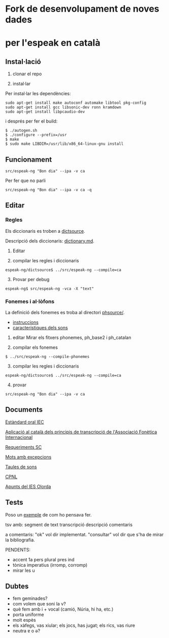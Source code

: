 # Fork de desenvolupament de noves dades 
# per l'espeak en català

## Instal·lació
1) clonar el repo

2) instal·lar

Per instal·lar les dependències:
```
sudo apt-get install make autoconf automake libtool pkg-config
sudo apt-get install gcc libsonic-dev ronn kramdown
sudo apt-get install libpcaudio-dev
```

i després per fer el build:
```
$ ./autogen.sh 
$ ./configure --prefix=/usr
$ make
$ sudo make LIBDIR=/usr/lib/x86_64-linux-gnu install
``` 

## Funcionament
```
src/espeak-ng "Bon dia" --ipa -v ca
```

Per fer que no parli
```
src/espeak-ng "Bon dia" --ipa -v ca -q
```

## Editar
### Regles
Els diccionaris es troben a [dictsource](https://github.com/projecte-aina/espeak-ng/tree/master/dictsource).

Descripció dels diccionaris: [dictionary.md](https://github.com/espeak-ng/espeak-ng/blob/master/docs/dictionary.md).

1) Editar

2) compilar les regles i diccionaris
```
espeak-ng/dictsource$ ../src/espeak-ng --compile=ca
```

3) Provar per debug
```
espeak-ng$ src/espeak-ng -vca -X "text"
```

### Fonemes i al·lòfons
La definició dels fonemes es troba al directori [phsource/](https://github.com/projecte-aina/espeak-ng/tree/dev-ca/phsource).


- [instruccions](https://github.com/projecte-aina/espeak-ng/blob/dev-ca/docs/phontab.md#phoneme-definitions)
- [característiques dels sons](https://github.com/projecte-aina/espeak-ng/blob/dev-ca/docs/phonemes.md#consonants)


1) editar
Mirar els fitxers phonemes, ph_base2 i ph_catalan

2) compilar els fonemes
```
$ ../src/espeak-ng --compile-phonemes
```

3) compilar les regles i diccionaris
```
espeak-ng/dictsource$ ../src/espeak-ng --compile=ca
```

4) provar
```
src/espeak-ng "Bon dia" --ipa -v ca
```
## Documents
[Estàndard oral IEC](https://publicacions.iec.cat/repository/pdf/00000039/00000072.pdf)

[Aplicació al català dels principis de transcripció de l'Associació Fonètica Internacional](https://publicacions.iec.cat/repository/pdf/00000041/00000087.pdf)

[Requeriments SC](https://www.softcatala.org/wiki/Usuari:Jmas/TTS_Requeriments)

[Mots amb excepcions](https://ca.wiktionary.org/wiki/Categoria:Mots_en_catal%C3%A0_per_caracter%C3%ADstiques_fon%C3%A8tiques)

[Taules de sons](http://www.ub.edu/sonscatala/ca/central)

[CPNL](https://blogs.cpnl.cat/dgava12/files/2012/12/Full-de-ruta_unitat21.pdf)

[Apunts del IES Olorda](http://iesolorda.cat/departaments/cat/fon_tot.pdf)


## Tests
Poso un [exemple](https://github.com/projecte-aina/espeak-ng/blob/dev-ca/tests.tsv) de com ho pensava fer.

tsv amb: segment de text    transcripció    descripció  comentaris

a comentaris: "ok" vol dir implementat. "consultar" vol dir que s'ha de mirar la bibliografia.

PENDENTS:

* accent 1a pers plural pres ind
* tònica imperatius (irromp, corromp)
* mirar les u

## Dubtes
* fem geminades?
* com volem que soni la v?
* què fem amb i + vocal (camió, Núria, hi ha, etc.)
* porta uniforme
* molt espès
* els xàfegs, vas xiular; els jocs, has jugat; els rics, vas riure
* neutra ɐ o ə?
